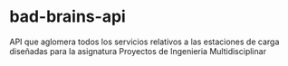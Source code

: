 # bad-brains-api
API que aglomera todos los servicios relativos a las estaciones de carga diseñadas para la asignatura Proyectos de Ingenieria Multidisciplinar
